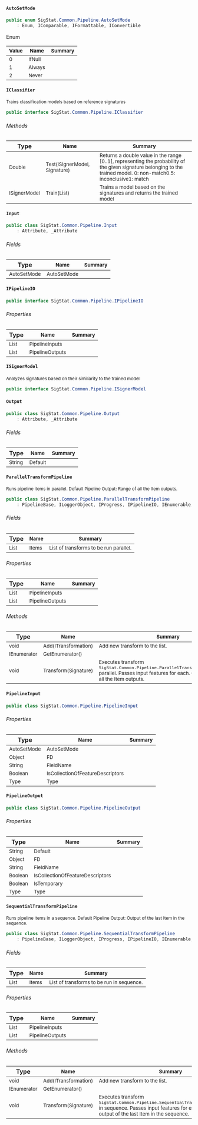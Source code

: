 #### `AutoSetMode`

```csharp
public enum SigStat.Common.Pipeline.AutoSetMode
    : Enum, IComparable, IFormattable, IConvertible

```

Enum

| <sub>Value</sub> | <sub>Name</sub> | <sub>Summary</sub> | 
| --- | --- | --- | 
| <sub>0</sub> | <sub>IfNull</sub> | <sub></sub> | 
| <sub>1</sub> | <sub>Always</sub> | <sub></sub> | 
| <sub>2</sub> | <sub>Never</sub> | <sub></sub> | 


#### `IClassifier`

<sub>Trains classification models based on reference signatures</sub>
```csharp
public interface SigStat.Common.Pipeline.IClassifier

```

###### Methods

| Type</sub> | <sub>Name</sub> | <sub>Summary</sub> | 
| --- | --- | --- | 
| <sub>Double</sub> | <sub>Test(ISignerModel, Signature)</sub> | <sub>Returns a double value in the range [0..1], representing the probability of the given signature belonging to the trained model.  <list type="bullet"><item>0: non-match</item><item>0.5: inconclusive</item><item>1: match</item></list></sub> | 
| <sub>ISignerModel</sub> | <sub>Train(List<Signature>)</sub> | <sub>Trains a model based on the signatures and returns the trained model</sub> | 


#### `Input`

```csharp
public class SigStat.Common.Pipeline.Input
    : Attribute, _Attribute

```

###### Fields

| Type</sub> | <sub>Name</sub> | <sub>Summary</sub> | 
| --- | --- | --- | 
| <sub>AutoSetMode</sub> | <sub>AutoSetMode</sub> | <sub></sub> | 


#### `IPipelineIO`

```csharp
public interface SigStat.Common.Pipeline.IPipelineIO

```

###### Properties

| Type</sub> | <sub>Name</sub> | <sub>Summary</sub> | 
| --- | --- | --- | 
| <sub>List<PipelineInput></sub> | <sub>PipelineInputs</sub> | <sub></sub> | 
| <sub>List<PipelineOutput></sub> | <sub>PipelineOutputs</sub> | <sub></sub> | 


#### `ISignerModel`

<sub>Analyzes signatures based on their similiarity to the trained model</sub>
```csharp
public interface SigStat.Common.Pipeline.ISignerModel

```

#### `Output`

```csharp
public class SigStat.Common.Pipeline.Output
    : Attribute, _Attribute

```

###### Fields

| Type</sub> | <sub>Name</sub> | <sub>Summary</sub> | 
| --- | --- | --- | 
| <sub>String</sub> | <sub>Default</sub> | <sub></sub> | 


#### `ParallelTransformPipeline`

<sub>Runs pipeline items in parallel.  <para>Default Pipeline Output: Range of all the Item outputs.</para></sub>
```csharp
public class SigStat.Common.Pipeline.ParallelTransformPipeline
    : PipelineBase, ILoggerObject, IProgress, IPipelineIO, IEnumerable, ITransformation

```

###### Fields

| Type</sub> | <sub>Name</sub> | <sub>Summary</sub> | 
| --- | --- | --- | 
| <sub>List<ITransformation></sub> | <sub>Items</sub> | <sub>List of transforms to be run parallel.</sub> | 


###### Properties

| Type</sub> | <sub>Name</sub> | <sub>Summary</sub> | 
| --- | --- | --- | 
| <sub>List<PipelineInput></sub> | <sub>PipelineInputs</sub> | <sub></sub> | 
| <sub>List<PipelineOutput></sub> | <sub>PipelineOutputs</sub> | <sub></sub> | 


###### Methods

| Type</sub> | <sub>Name</sub> | <sub>Summary</sub> | 
| --- | --- | --- | 
| <sub>void</sub> | <sub>Add(ITransformation)</sub> | <sub>Add new transform to the list.</sub> | 
| <sub>IEnumerator</sub> | <sub>GetEnumerator()</sub> | <sub></sub> | 
| <sub>void</sub> | <sub>Transform(Signature)</sub> | <sub>Executes transform `SigStat.Common.Pipeline.ParallelTransformPipeline.Items` parallel.  Passes input features for each.  Output is a range of all the Item outputs.</sub> | 


#### `PipelineInput`

```csharp
public class SigStat.Common.Pipeline.PipelineInput

```

###### Properties

| Type</sub> | <sub>Name</sub> | <sub>Summary</sub> | 
| --- | --- | --- | 
| <sub>AutoSetMode</sub> | <sub>AutoSetMode</sub> | <sub></sub> | 
| <sub>Object</sub> | <sub>FD</sub> | <sub></sub> | 
| <sub>String</sub> | <sub>FieldName</sub> | <sub></sub> | 
| <sub>Boolean</sub> | <sub>IsCollectionOfFeatureDescriptors</sub> | <sub></sub> | 
| <sub>Type</sub> | <sub>Type</sub> | <sub></sub> | 


#### `PipelineOutput`

```csharp
public class SigStat.Common.Pipeline.PipelineOutput

```

###### Properties

| Type</sub> | <sub>Name</sub> | <sub>Summary</sub> | 
| --- | --- | --- | 
| <sub>String</sub> | <sub>Default</sub> | <sub></sub> | 
| <sub>Object</sub> | <sub>FD</sub> | <sub></sub> | 
| <sub>String</sub> | <sub>FieldName</sub> | <sub></sub> | 
| <sub>Boolean</sub> | <sub>IsCollectionOfFeatureDescriptors</sub> | <sub></sub> | 
| <sub>Boolean</sub> | <sub>IsTemporary</sub> | <sub></sub> | 
| <sub>Type</sub> | <sub>Type</sub> | <sub></sub> | 


#### `SequentialTransformPipeline`

<sub>Runs pipeline items in a sequence.  <para>Default Pipeline Output: Output of the last Item in the sequence.</para></sub>
```csharp
public class SigStat.Common.Pipeline.SequentialTransformPipeline
    : PipelineBase, ILoggerObject, IProgress, IPipelineIO, IEnumerable, ITransformation

```

###### Fields

| Type</sub> | <sub>Name</sub> | <sub>Summary</sub> | 
| --- | --- | --- | 
| <sub>List<ITransformation></sub> | <sub>Items</sub> | <sub>List of transforms to be run in sequence.</sub> | 


###### Properties

| Type</sub> | <sub>Name</sub> | <sub>Summary</sub> | 
| --- | --- | --- | 
| <sub>List<PipelineInput></sub> | <sub>PipelineInputs</sub> | <sub></sub> | 
| <sub>List<PipelineOutput></sub> | <sub>PipelineOutputs</sub> | <sub></sub> | 


###### Methods

| Type</sub> | <sub>Name</sub> | <sub>Summary</sub> | 
| --- | --- | --- | 
| <sub>void</sub> | <sub>Add(ITransformation)</sub> | <sub>Add new transform to the list.</sub> | 
| <sub>IEnumerator</sub> | <sub>GetEnumerator()</sub> | <sub></sub> | 
| <sub>void</sub> | <sub>Transform(Signature)</sub> | <sub>Executes transform `SigStat.Common.Pipeline.SequentialTransformPipeline.Items` in sequence.  Passes input features for each.  Output is the output of the last Item in the sequence.</sub> | 


